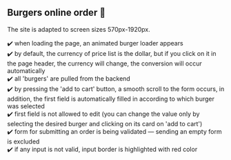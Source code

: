 ## Burgers online order 🍔

The site is adapted to screen sizes 570px-1920px.

✔️ when loading the page, an animated burger loader appears<br>
✔️ by default, the currency of price list is the dollar, but if you click on it in the page header, the currency will change, the conversion will occur automatically<br>
✔️ all 'burgers' are pulled from the backend<br>
✔️ by pressing the 'add to cart' button, a smooth scroll to the form occurs, in addition, the first field is automatically filled in according to which burger was selected<br>
✔️ first field is not allowed to edit (you can change the value only by selecting the desired burger and clicking on its card on 'add to cart')<br>
✔️ form for submitting an order is being validated — sending an empty form is excluded<br>
✔️ if any input is not valid, input border is highlighted with red color
